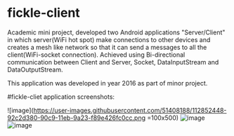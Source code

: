 # fickle-client
Academic mini project, developed two Android applications "Server/Client" in which server(WiFi hot spot) make connections to other devices and creates a mesh like network so that it can send a messages to all the client(WiFi-socket connection). Achieved using Bi-directional communication between Client and Server, Socket, DataInputStream and DataOutputStream.

This application was developed in year 2016 as part of minor project.

#fickle-cliet application screenshots:

![image](https://user-images.githubusercontent.com/51408188/112852448-92c2d380-90c9-11eb-9a23-f89e426fc0cc.png =100x500) 
![image](https://user-images.githubusercontent.com/51408188/112852840-ee8d5c80-90c9-11eb-8f0c-4e8fef268f8d.png)
![image](https://user-images.githubusercontent.com/51408188/112852937-07960d80-90ca-11eb-9298-696b364f9e37.png)




